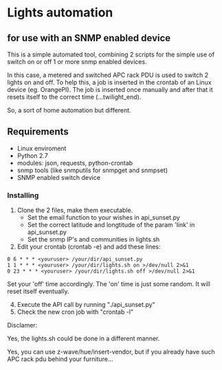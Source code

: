# Lights automation
## for use with an SNMP enabled device

This is a simple automated tool, combining 2 scripts for
the simple use of switch on or off 1 or more snmp enabled 
devices.

In this case, a metered and switched APC rack PDU is used
to switch 2 lights on and off. To help this, a job is 
inserted in the crontab of an Linux device (eg. OrangePI).
The job is inserted once manually and after that it resets
itself to the correct time (...twilight_end).

So, a sort of home automation but different.

## Requirements
- Linux enviroment
- Python 2.7
- modules: json, requests, python-crontab
- snmp tools (like snmputils for snmpget and snmpset)
- SNMP enabled switch device

### Installing
1) Clone the 2 files, make them executable.
   - Set the email function to your wishes in api_sunset.py
   - Set the correct latitude and longtitude of the param
     'link' in api_sunset.py
   - Set the snmp IP's and communities in lights.sh
2) Edit your crontab (crontab -e) and add these lines:
```
0 6 * * * <youruser> /your/dir/api_sunset.py
1 1 * * * <youruser> /your/dir/lights.sh on >/dev/null 2>&1
0 23 * * * <youruser> /your/dir/lights.sh off >/dev/null 2>&1
```
Set your 'off' time accordingly. The 'on' time is just some
random. It will reset itself eventually.

4) Execute the API call by running "./api_sunset.py"
5) Check the new cron job with "crontab -l"

Disclamer:

Yes, the lights.sh could be done in a different manner.

Yes, you can use z-wave/hue/insert-vendor, but if you
already have such APC rack pdu behind your furniture...
